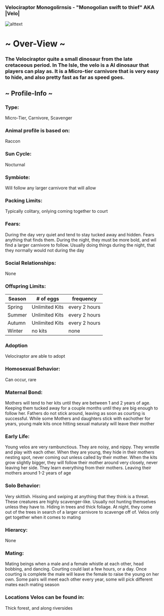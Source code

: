 ### Velociraptor Monogolirnsis - "Monogolian swift to thief" AKA |Velo|


![alttext](https://github.com/Slashroot101/SkullIsland/blob/main/images/velo.png?raw=true)

# ~ Over-View ~
### The Velociraptor quite a small dinosaur from the late cretaceous period. In The Isle, the velo is a AI dinosaur that players can play as. It is a Micro-tier carnivore that is very easy to hide, and also pretty fast as far as speed goes. 
## ~ Profile-Info ~
### Type:
Micro-Tier, Carnivore, Scavenger
### Animal profile is based on:
Raccon
### Sun Cycle:
Nocturnal
### Symbiote:
Will follow any larger carnivore that will allow
### Packing Limits:
Typically colitary, onlying coming together to court
### Fears:
During the day very quiet and tend to stay tucked away and hidden. Fears anything that finds them. During the night, they must be more bold, and wil find a larger carnivore to follow. Usually doing things during the night, that they normally would not during the day
### Social Relationships:
None
### Offspring Limits:
| Season | # of eggs | frequency | 
| ------------- | ------------- | ------------- |
| Spring  | Unlimited Kits | every 2 hours |
| Summer  | Unlimited Kits | every 2 hours |
| Autumn  | Unlimited Kits | every 2 hours |
| Winter  | no kits | none
### Adoption
Velociraptor are able to adopt
### Homosexual Behavior:
Can occur, rare
### Maternal Bond:
Mothers will tend to her kits until they are between 1 and 2 years of age. Keeping them tucked away for a couple months until they are big enough to follow her. Fathers do not stick around, leaving as soon as courting is successful. While some Mothers and daughters stick with eachother for years, young male kits once hitting sexual maturaty will leave their mother
### Early Life:
Young velos are very rambunctious. They are noisy, and nippy. They wrestle and play with each other. When they are young, they hide in their mothers nesting spot, never coming out unless called by their mother. When the kits grow slightly bigger, they will follow their mother around very closely, never leaving her side. They learn everything from their mothers. Leaving their mothers around 1-2 years of age
### Solo Behavior:
 Very skittish. Hissing and swiping at anything that they think is a threat. These creatures are highly scavenger-like. Usually not hunting themselves unless they have to. Hiding in trees and thick foliage. At night, they come out of the trees in search of a larger carnivore to scavenge off of. Velos only get together when it comes to mating 
 ### Hierarcy:
 None
 ### Mating:
 Mating beings when a male and a female whistle at each other, head bobbing, and dancing. Courting could last a few hours, or a day. Once courting is complete the male will leave the female to raise the young on her own. Some pairs will meet each other every year, some will pick different mates each mating season
 ### Locations Velos can be found in:
 Thick forest, and along riversides
